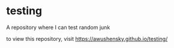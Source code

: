 # testing
A repository where I can test random junk

to view this repository, visit https://awushensky.github.io/testing/
